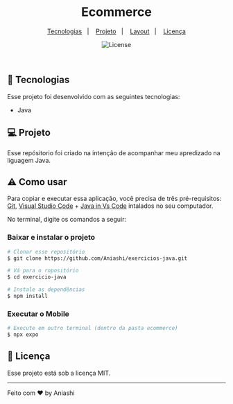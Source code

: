 <h1 align="center"> Ecommerce </h1>

<p align="center">
  <a href="#-tecnologias">Tecnologias</a>&nbsp;&nbsp;&nbsp;|&nbsp;&nbsp;&nbsp;
  <a href="#-projeto">Projeto</a>&nbsp;&nbsp;&nbsp;|&nbsp;&nbsp;&nbsp;
  <a href="#-layout">Layout</a>&nbsp;&nbsp;&nbsp;|&nbsp;&nbsp;&nbsp;
  <a href="#memo-licença">Licença</a>
</p>

<p align="center">
  <img alt="License" src="https://img.shields.io/static/v1?label=license&message=MIT&color=49AA26&labelColor=000000">
</p>

<br>

## 🚀 Tecnologias

Esse projeto foi desenvolvido com as seguintes tecnologias:

- Java

## 💻 Projeto

Esse repósitorio foi criado na intenção de acompanhar meu apredizado na liguagem Java.

## ⚠ Como usar

Para copiar e executar essa aplicação, você precisa de três pré-requisitos: [Git](https://git-scm.com), [Visual Studio Code](https://code.visualstudio.com/download) + [Java in Vs Code](https://code.visualstudio.com/docs/java/java-tutorial) intalados no seu computador.

No terminal, digite os comandos a seguir:

### Baixar e instalar o projeto

```bash
# Clonar esse repositório
$ git clone https://github.com/Aniashi/exercicios-java.git

# Vá para o ropositório
$ cd exercicio-java

# Instale as dependências
$ npm install
```

### Executar o Mobile

```bash
# Execute em outro terminal (dentro da pasta ecommerce)
$ npx expo
```
## :memo: Licença

Esse projeto está sob a licença MIT.

---

Feito com ♥ by Aniashi
